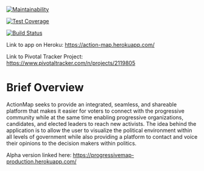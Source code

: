[![Maintainability](https://api.codeclimate.com/v1/badges/6a9eddddb9a324621d23/maintainability)](https://codeclimate.com/github/an-ju/action-map/maintainability)

[![Test Coverage](https://api.codeclimate.com/v1/badges/6a9eddddb9a324621d23/test_coverage)](https://codeclimate.com/github/an-ju/action-map/test_coverage)

[![Build Status](https://travis-ci.org/an-ju/action-map.svg?branch=master)](https://travis-ci.org/an-ju/action-map)

Link to app on Heroku: https://action-map.herokuapp.com/

Link to Pivotal Tracker Project: https://www.pivotaltracker.com/n/projects/2119805


# Brief Overview
ActionMap seeks to provide an integrated, seamless, and shareable platform that makes it easier for voters to connect with the progressive community while at the same time enabling progressive organizations, candidates, and elected leaders to reach new activists. The idea behind the application is to allow the user to visualize the political environment within all levels of government while also providing a platform to contact and voice their opinions to the decision makers within politics.

Alpha version linked here: https://progressivemap-production.herokuapp.com/

